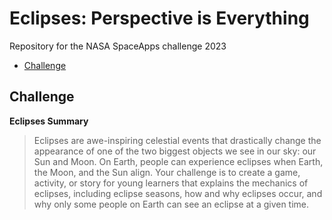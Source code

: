 # Eclipses: Perspective is Everything
Repository for the NASA SpaceApps challenge 2023

- [Challenge](#challenge)


## Challenge
**Eclipses Summary**
>Eclipses are awe-inspiring celestial events that drastically change the appearance of one of the two biggest objects we see in our sky: our Sun and Moon.
> On Earth, people can experience eclipses when Earth, the Moon, and the Sun align.
> Your challenge is to create a game, activity, or story for young learners that explains the mechanics of eclipses, including eclipse seasons,
> how and why eclipses occur, and why only some people on Earth can see an eclipse at a given time.
